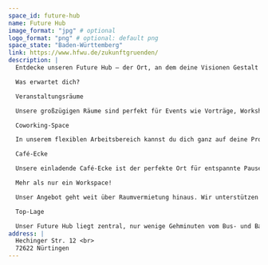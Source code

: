 ```yaml
---
space_id: future-hub
name: Future Hub
image_format: "jpg" # optional
logo_format: "png" # optional: default png
space_state: "Baden-Württemberg"
link: https://www.hfwu.de/zukunftgruenden/
description: |
  Entdecke unseren Future Hub – der Ort, an dem deine Visionen Gestalt annehmen! Unsere kreativen Arbeits- und Coworking-Räume bieten dir die ideale Umgebung, um inspiriert zu ar  abeiten, dich auszutauschen und neue Ideen zu entwickeln.

  Was erwartet dich?

  Veranstaltungsräume

  Unsere großzügigen Räume sind perfekt für Events wie Vorträge, Workshops oder Seminare geeignet. Dank flexibler Gestaltungsmöglichkeiten kannst du sie nach deinen individuellen Bedürfnissen anpassen.

  Coworking-Space

  In unserem flexiblen Arbeitsbereich kannst du dich ganz auf deine Projekte konzentrieren. Mit mobilen Arbeitsplätzen, Steckdosen in Reichweite und zuverlässigem WLAN bieten wir dir alles, was du für produktives Arbeiten brauchst. Raumteiler sorgen für eine anpassbare und inspirierende Arbeitsatmosphäre.

  Café-Ecke

  Unsere einladende Café-Ecke ist der perfekte Ort für entspannte Pausen, Networking und inspirierende Gespräche. Hier kannst du in lockerer Atmosphäre neue Kontakte knüpfen und dich mit Gleichgesinnten austauschen.

  Mehr als nur ein Workspace!

  Unser Angebot geht weit über Raumvermietung hinaus. Wir unterstützen Gründer und kreative Köpfe mit Coaching, Ideation-Sessions, Existenzgründungsberatung und spezialisierten Dienstleistungen wie   Branding und Marketing. Egal, in welcher Phase sich dein Unternehmen befindet – wir stehen dir zur Seite, um deine Ideen erfolgreich in die Tat umzusetzen.

  Top-Lage

  Unser Future Hub liegt zentral, nur wenige Gehminuten vom Bus- und Bahnhof sowie vom Stadtkern entfernt – ideal erreichbar für dich und deine Gäste.
address: |
  Hechinger Str. 12 <br>
  72622 Nürtingen
---
```

